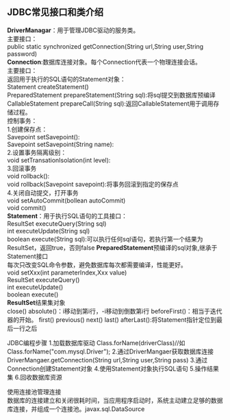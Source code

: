 ## JDBC常见接口和类介绍 ##  
**DriverManagar**：用于管理JDBC驱动的服务类。  
主要接口：  
public static synchronized getConnection(String url,String user,String password)  
**Connection**:数据库连接对象。每个Connection代表一个物理连接会话。  
主要接口：  
返回用于执行的SQL语句的Statement对象：  
Statement createStatement()  
PreparedStatement prepareStatement(String sql):将sql提交到数据库预编译  
CallableStatement prepareCall(String sql):返回CallableStatement用于调用存储过程。  
控制事务：  
1.创建保存点：  
Savepoint setSavepoint():  
Savepoint setSavepoint(String name):  
2.设置事务隔离级别：  
void setTransationIsolation(int level):  
3.回滚事务  
void rollback():  
void rollback(Savepoint savepoint):将事务回滚到指定的保存点  
4.关闭自动提交，打开事务  
void setAutoCommit(bollean autoCommit)  
void commit()    
**Statement**：用于执行SQL语句的工具接口：    
ResultSet executeQuery(String sql)  
int executeUpdate(String sql)  
boolean execute(String sql):可以执行任何sql语句，若执行第一个结果为ResultSet，返回true，否则false
**PreparedStatement**预编译的sql对象,继承于Statement接口  
每次只改变SQL命令参数，避免数据库每次都需要编译，性能更好。  
void setXxx(int parameterIndex,Xxx value)  
ResultSet executeQuery()    
int executeUpdate()    
boolean execute()  
**ResultSet**结果集对象  
close()
absolute()：i移动到第i行，-i移动到倒数第i行
beforeFirst()：相当于迭代器的开始。
first()
previous()
next()
last()
afterLast():将Statement指针定位到最后一行之后


JDBC编程步骤
1.加载数据库驱动
Class.forName(driverClass)//如Class.forName("com.mysql.Driver");
2.通过DriverMangaer获取数据库连接
DriverMangaer.getConnection(String url,String user,String pass)
3.通过Connection创建Statement对象
4.使用Statement对象执行SQL语句
5.操作结果集
6.回收数据库资源

使用连接池管理连接  
数据库的连接建立和关闭很耗时间，当应用程序启动时，系统主动建立足够的数据库连接，并组成一个连接池。javax.sql.DataSource
